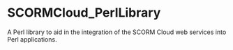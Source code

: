 SCORMCloud_PerlLibrary
======================

A Perl library to aid in the integration of the SCORM Cloud web services into Perl applications.
